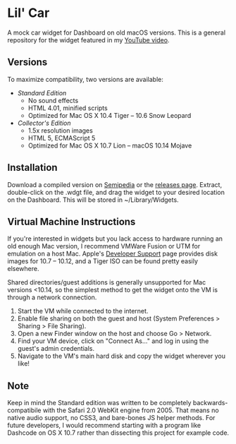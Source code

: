 # Lil' Car
A mock car widget for Dashboard on old macOS versions.
This is a general repository for the widget featured in my [YouTube video](https://duckduckgo.com).

## Versions
To maximize compatibility, two versions are available:
- *Standard Edition*
	- No sound effects
	- HTML 4.01, minified scripts
	- Optimized for Mac OS X 10.4 Tiger – 10.6 Snow Leopard
- *Collector's Edition*
	- 1.5x resolution images
	- HTML 5, ECMAScript 5
	- Optimized for Mac OS X 10.7 Lion – macOS 10.14 Mojave

## Installation
Download a compiled version on [Semipedia](https://semiopteryx.github.io/semipedia/chapters/semiware) or the [releases page](https://duckduckgo.com). Extract, double-click on the .wdgt file, and drag the widget to your desired location on the Dashboard. This will be stored in ~/Library/Widgets.

## Virtual Machine Instructions
If you're interested in widgets but you lack access to hardware running an old enough Mac version, I recommend VMWare Fusion or UTM for emulation on a host Mac. Apple's [Developer Support](https://support.apple.com/en-us/102662) page provides disk images for 10.7 – 10.12, and a Tiger ISO can be found pretty easily elsewhere.

Shared directories/guest additions is generally unsupported for Mac versions <10.14, so the simplest method to get the widget onto the VM is through a network connection.

1. Start the VM while connected to the internet.
2. Enable file sharing on both the guest and host (System Preferences > Sharing > File Sharing).
3. Open a new Finder window on the host and choose Go > Network.
4. Find your VM device, click on "Connect As..." and log in using the guest's admin credentials.
5. Navigate to the VM's main hard disk and copy the widget wherever you like!

## Note
Keep in mind the Standard edition was written to be completely backwards-compatibile with the Safari 2.0 WebKit engine from 2005. That means no native audio support, no CSS3, and bare-bones JS helper methods. For future developers, I would recommend starting with a program like Dashcode on OS X 10.7 rather than dissecting this project for example code.